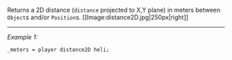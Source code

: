 Returns a 2D distance (`distance` projected to X,Y plane) in meters between `Object`s and/or `Position`s.
[[Image:distance2D.jpg|250px|right]]


---
*Example 1:*
```sqf
_meters = player distance2D heli;
```